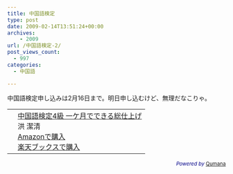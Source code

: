 ```yaml
---
title: 中国語検定
type: post
date: 2009-02-14T13:51:24+00:00
archives:
    - 2009
url: /中国語検定-2/
post_views_count:
  - 997
categories:
  - 中国語

---
```

中国語検定申し込みは2月16日まで。明日申し込むけど、無理だなこりゃ。

<table>
  <tr>
    <td>
      <a href="http://www.amazon.co.jp/%E4%B8%AD%E5%9B%BD%E8%AA%9E%E6%A4%9C%E5%AE%9A4%E7%B4%9A-%E4%B8%80%E3%82%B1%E6%9C%88%E3%81%A7%E3%81%A7%E3%81%8D%E3%82%8B%E7%B7%8F%E4%BB%95%E4%B8%8A%E3%81%92-%E6%B4%AA-%E6%BD%94%E6%B8%85/dp/489174880X%3FSubscriptionId%3D1JWQWN8E4Z5TR27962G2%26tag%3Dkonnokiyotaka-22%26linkCode%3Dxm2%26camp%3D2025%26creative%3D165953%26creativeASIN%3D489174880X" target="_blank"><img alt="" src="https://i0.wp.com/ecx.images-amazon.com/images/I/41lmJc%2BFMmL._SL160_.jpg" data-recalc-dims="1" /></a>
    </td>
    <td>
      <a href="http://www.amazon.co.jp/%E4%B8%AD%E5%9B%BD%E8%AA%9E%E6%A4%9C%E5%AE%9A4%E7%B4%9A-%E4%B8%80%E3%82%B1%E6%9C%88%E3%81%A7%E3%81%A7%E3%81%8D%E3%82%8B%E7%B7%8F%E4%BB%95%E4%B8%8A%E3%81%92-%E6%B4%AA-%E6%BD%94%E6%B8%85/dp/489174880X%3FSubscriptionId%3D1JWQWN8E4Z5TR27962G2%26tag%3Dkonnokiyotaka-22%26linkCode%3Dxm2%26camp%3D2025%26creative%3D165953%26creativeASIN%3D489174880X" target="_blank">中国語検定4級 一ケ月でできる総仕上げ</a> <br />洪 潔清<br /> <a href="http://www.amazon.co.jp/%E4%B8%AD%E5%9B%BD%E8%AA%9E%E6%A4%9C%E5%AE%9A4%E7%B4%9A-%E4%B8%80%E3%82%B1%E6%9C%88%E3%81%A7%E3%81%A7%E3%81%8D%E3%82%8B%E7%B7%8F%E4%BB%95%E4%B8%8A%E3%81%92-%E6%B4%AA-%E6%BD%94%E6%B8%85/dp/489174880X%3FSubscriptionId%3D1JWQWN8E4Z5TR27962G2%26tag%3Dkonnokiyotaka-22%26linkCode%3Dxm2%26camp%3D2025%26creative%3D165953%26creativeASIN%3D489174880X" target="_blank">Amazonで購入</a> <br /> <a href="http://px.a8.net/svt/ejp?a8mat=1HPMBE+5CX82+1N6+BW8O2&a8ejpredirect=http%3A%2F%2Fsearch.books.rakuten.co.jp%2Fbksearch%2Fdt%3Fg%3D001%26bisbn%3D489174880X" target="_blank">楽天ブックスで購入</a> <img height="1" border="0" width="1" alt="" src="https://i2.wp.com/www12.a8.net/0.gif?resize=1%2C1" data-recalc-dims="1" />
    </td>
  </tr>
</table>

<p style="color:#008;text-align:right;">
  <small><em>Powered by</em> <a href="http://www.qumana.com/">Qumana</a></small>
</p>